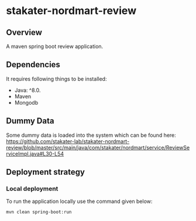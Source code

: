 # stakater-nordmart-review

## Overview

A maven spring boot review application.

## Dependencies

It requires following things to be installed:

* Java: ^8.0.
* Maven
* Mongodb

## Dummy Data

Some dummy data is loaded into the system which can be found here: https://github.com/stakater-lab/stakater-nordmart-review/blob/master/src/main/java/com/stakater/nordmart/service/ReviewServiceImpl.java#L30-L54

## Deployment strategy

### Local deployment

To run the application locally use the command given below:

```bash
mvn clean spring-boot:run
```
